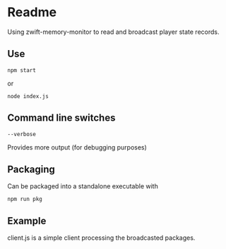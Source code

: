 # Readme

Using zwift-memory-monitor to read and broadcast player state records.

## Use

```
npm start
```

or 

```
node index.js
```

## Command line switches

```
--verbose
```

Provides more output (for debugging purposes)


## Packaging

Can be packaged into a standalone executable with

```
npm run pkg
```


## Example

client.js is a simple client processing the broadcasted packages.
